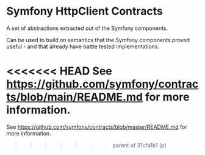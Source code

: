 Symfony HttpClient Contracts
============================

A set of abstractions extracted out of the Symfony components.

Can be used to build on semantics that the Symfony components proved useful - and
that already have battle tested implementations.

<<<<<<< HEAD
See https://github.com/symfony/contracts/blob/main/README.md for more information.
=======
See https://github.com/symfony/contracts/blob/master/README.md for more information.
>>>>>>> parent of 31cfa1b1 (p)
